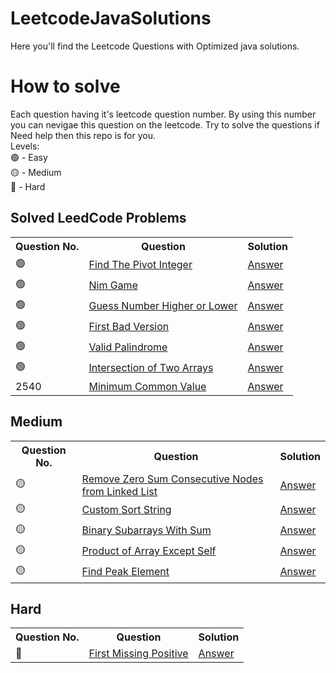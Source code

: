 # LeetcodeJavaSolutions
Here you'll find the Leetcode Questions with Optimized java solutions.

# How to solve
Each question having it's leetcode question number. By using this number you can nevigae this question on the leetcode. 
Try to solve the questions if Need help then this repo is for you.
<br>
Levels:
<br>
🟢 - Easy <br> 
🟡 - Medium <br>
🔴 - Hard <br>
## Solved LeedCode Problems

<table>
  <tr>
    <th>Question No.</th>
    <th>Question</th>
    <th>Solution</th>
  </tr>  
  
  <tr>
    <td>🟢 </td>
    <td><a href="https://leetcode.com/problems/remove-zero-sum-consecutive-nodes-from-linked-list/description/">Find The Pivot Integer</a></td>
    <td><a href="https://github.com/abhijit-003/LeetcodeJavaSolutions/blob/main/Java/Nim_game.java">Answer</a></td>
  </tr>

  <tr>
    <td>🟢 </td>
    <td><a href="https://leetcode.com/problems/nim-game/description/">Nim Game</a></td>
    <td><a href="https://github.com/abhijit-003/LeetcodeJavaSolutions/blob/main/Java/Find_the_pivot_integer.java">Answer</a></td>
  </tr>

  <tr>
    <td>🟢 </td>
    <td><a href="https://leetcode.com/problems/guess-number-higher-or-lower/description/">Guess Number Higher or Lower</a></td>
    <td><a href="https://github.com/abhijit-003/LeetcodeJavaSolutions/blob/main/Java/Guess%20Number%20Higher%20or%20Lower.java">Answer</a></td>
  </tr>

   <tr>
    <td>🟢 </td>
    <td><a href="https://leetcode.com/problems/first-bad-version/">First Bad Version</a></td>
    <td><a href="https://github.com/abhijit-003/LeetcodeJavaSolutions/blob/main/Java/First%20Bad%20Version.java">Answer</a></td>
  </tr>

 <tr>
    <td>🟢 </td>
    <td><a href="https://leetcode.com/problems/valid-palindrome/">Valid Palindrome</a></td>
    <td><a href="https://github.com/abhijit-003/LeetcodeJavaSolutions/tree/main/Java">Answer</a></td>
  </tr>

  <tr>
    <td>🟢 </td>
    <td><a href="https://leetcode.com/problems/intersection-of-two-arrays/description/"> Intersection of Two Arrays</a></td>
    <td><a href="https://github.com/abhijit-003/LeetcodeJavaSolutions/tree/main/Java">Answer</a></td>
  </tr>
   <tr>
    <td>2540</td>
    <td><a href="https://leetcode.com/problems/minimum-common-value/description/">Minimum Common Value</a></td>
    <td><a href="https://github.com/abhijit-003/LeetcodeJavaSolutions/blob/main/Java/minimum%20common%20value.java">Answer</a></td>
  </tr>
</table>

## Medium
<table>
  <tr>
    <th>Question No.</th>
    <th>Question</th>
    <th>Solution</th>
  </tr>  
  <tr>
    <td>🟡 </td>
    <td><a href="https://leetcode.com/problems/remove-zero-sum-consecutive-nodes-from-linked-list/description/">Remove Zero Sum Consecutive Nodes from Linked List</a></td>
    <td><a href="https://github.com/abhijit-003/LeetcodeJavaSolutions/blob/main/Java/Remove_Zero_Sum_Consecutive_Nodes_from_Linked_List.java">Answer</a></td>
  </tr>

  <tr>
    <td>🟡 </td>
    <td><a href="https://leetcode.com/problems/custom-sort-string/description/">Custom Sort String</a></td>
    <td><a href="https://github.com/abhijit-003/LeetcodeJavaSolutions/blob/main/Java/Custom%20Sort%20String.java">Answer</a></td>
  </tr>

 <tr>
    <td>🟡 </td>
    <td><a href="https://leetcode.com/problems/binary-subarrays-with-sum/"> Binary Subarrays With Sum</a></td>
    <td><a href="https://github.com/abhijit-003/LeetcodeJavaSolutions/blob/main/Java/Binary%20Subarrays%20With%20Sum.java">Answer</a></td>
  </tr>

   <tr>
    <td>🟡 </td>
    <td><a href="https://leetcode.com/problems/product-of-array-except-self/description/">Product of Array Except Self</a></td>
    <td><a href="https://github.com/abhijit-003/LeetcodeJavaSolutions/blob/main/Java/Product%20of%20Array%20Except%20Self.java">Answer</a></td>
  </tr>

  <tr>
    <td>🟡 </td>
    <td><a href="https://leetcode.com/problems/find-peak-element/description/">Find Peak Element</a></td>
    <td><a href="https://github.com/abhijit-003/LeetcodeJavaSolutions/blob/main/Java/Find%20Peak%20Element.java">Answer</a></td>
  </tr>
</table>


## Hard
<table>
  <tr>
    <th>Question No.</th>
    <th>Question</th>
    <th>Solution</th>
  </tr>  
  <tr>
    <td>🔴</td>
    <td><a href="https://leetcode.com/problems/first-missing-positive/">First Missing Positive</a></td>
    <td><a href="https://github.com/abhijit-003/LeetcodeJavaSolutions/blob/main/Java/First%20Missing%20Positive.java">Answer</a></td>
  </tr>
  
</table>
